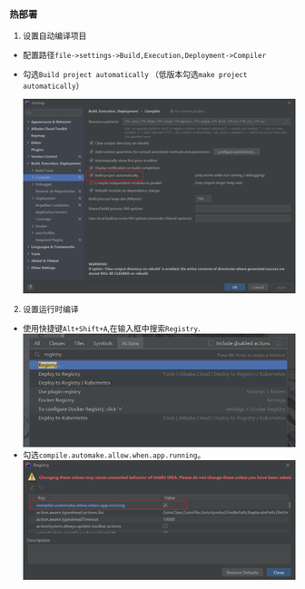 ### 热部署

1. 设置自动编译项目
* 配置路径`file->settings->Build,Execution,Deployment->Compiler`

* 勾选`Build project automatically` （低版本勾选`make project automatically`）
  
  ![热部署01](..\images\idea\热部署01.png)
2. 设置运行时编译
* 使用快捷键`Alt+Shift+A`,在输入框中搜索`Registry`.
  ![热部署02](..\images\idea\热部署02.png)
* 勾选`compile.automake.allow.when.app.running`。
  ![热部署03](..\images\idea\热部署03.png)